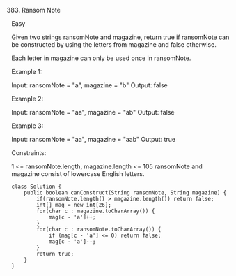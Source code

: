 383. Ransom Note

Easy


Given two strings ransomNote and magazine, return true if ransomNote can be constructed by using the letters from magazine and false otherwise.

Each letter in magazine can only be used once in ransomNote.

 

Example 1:

Input: ransomNote = "a", magazine = "b"
Output: false

Example 2:

Input: ransomNote = "aa", magazine = "ab"
Output: false

Example 3:

Input: ransomNote = "aa", magazine = "aab"
Output: true
 

Constraints:

1 <= ransomNote.length, magazine.length <= 105
ransomNote and magazine consist of lowercase English letters.

```
class Solution {
    public boolean canConstruct(String ransomNote, String magazine) {
        if(ransomNote.length() > magazine.length()) return false;
        int[] mag = new int[26];
        for(char c : magazine.toCharArray()) {
            mag[c - 'a']++;
        }
        for(char c : ransomNote.toCharArray()) {
            if (mag[c - 'a'] <= 0) return false;
            mag[c - 'a']--;
        }
        return true;
    }
}
```
